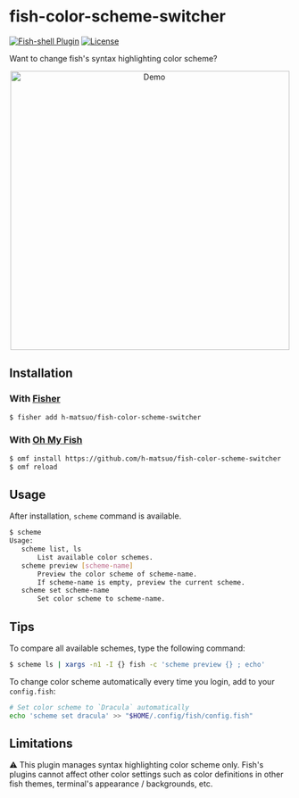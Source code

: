 # fish-color-scheme-switcher

[![Fish-shell Plugin](https://badgen.net/badge/fish-shell/plugin?icon=terminal)](https://fishshell.com/)
[![License](https://badgen.net/github/license/h-matsuo/fish-color-scheme-switcher)](https://github.com/h-matsuo/fish-color-scheme-switcher/blob/master/LICENSE)

Want to change fish's syntax highlighting color scheme?  


<div align=center>
  <img width=500 src=https://user-images.githubusercontent.com/19528041/57193163-6e106080-6f73-11e9-9319-a687327f6c63.gif alt="Demo">
</div>

## Installation

### With [Fisher](https://github.com/jorgebucaran/fisher)

```sh
$ fisher add h-matsuo/fish-color-scheme-switcher
```

### With [Oh My Fish](https://github.com/oh-my-fish/oh-my-fish)

```sh 
$ omf install https://github.com/h-matsuo/fish-color-scheme-switcher
$ omf reload
```

## Usage

After installation, `scheme` command is available.

```sh
$ scheme
Usage:
   scheme list, ls
       List available color schemes.
   scheme preview [scheme-name]
       Preview the color scheme of scheme-name.
       If scheme-name is empty, preview the current scheme.
   scheme set scheme-name
       Set color scheme to scheme-name.
```

## Tips

To compare all available schemes, type the following command:

```sh
$ scheme ls | xargs -n1 -I {} fish -c 'scheme preview {} ; echo'
```

To change color scheme automatically every time you login, add to your `config.fish`:

```sh
# Set color scheme to `Dracula` automatically
echo 'scheme set dracula' >> "$HOME/.config/fish/config.fish"
```


## Limitations

:warning: This plugin manages syntax highlighting color scheme only. Fish's plugins cannot affect other color settings such as color definitions in other fish themes, terminal's appearance / backgrounds, etc.

